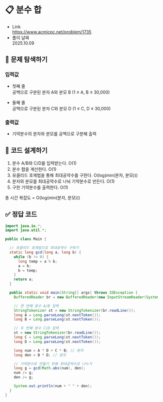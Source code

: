 # 📋 분수 합
- Link<br>
https://www.acmicpc.net/problem/1735
- 풀이 날짜<br>
2025.10.09

## 🔎 문제 탐색하기

### 입력값
- 첫째 줄<br>
공백으로 구분된 분자 A와 분모 B (1 ≤ A, B ≤ 30,000)

- 둘째 줄<br>
공백으로 구분된 분자 C와 분모 D (1 ≤ C, D ≤ 30,000)

### 출력값
- 기약분수의 분자와 분모를 공백으로 구분해 출력

## 📝 코드 설계하기
1. 분수 A/B와 C/D를 입력받는다. O(1)
2. 분수 합을 계산한다. O(1)
3. 유클리드 호제법을 통해 최대공약수를 구한다. O(log(min(분자, 분모)))
4. 분자와 분모를 최대공약수로 나눠 기약분수로 만든다. O(1)
5. 구한 기약분수를 출력한다. O(1)

총 시간 복잡도 = O(log(min(분자, 분모)))

## ✅ 정답 코드
```java
import java.io.*;
import java.util.*;

public class Main {

  // 유클리드 호제법으로 최대공약수 구하기
  static long gcd(long a, long b) {
    while (b != 0) {
      long temp = a % b;
      a = b;
      b = temp;
    }
    return a;
  }

  public static void main(String[] args) throws IOException {
    BufferedReader br = new BufferedReader(new InputStreamReader(System.in));

    // 첫 번째 분수 A/B 입력
    StringTokenizer st = new StringTokenizer(br.readLine());
    long A = Long.parseLong(st.nextToken());
    long B = Long.parseLong(st.nextToken());

    // 두 번째 분수 C/D 입력
    st = new StringTokenizer(br.readLine());
    long C = Long.parseLong(st.nextToken());
    long D = Long.parseLong(st.nextToken());

    long num = A * D + C * B; // 분자
    long den = B * D; // 분모

    // 기약분수로 만들기 위해 최대공약수로 나누기
    long g = gcd(Math.abs(num), den);
    num /= g;
    den /= g;

    System.out.println(num + " " + den);
  }
}
```